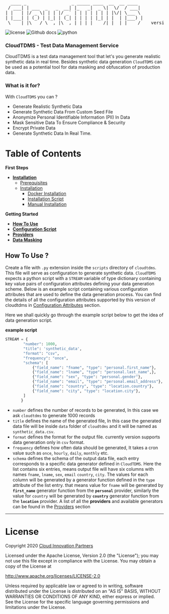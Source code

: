 <pre>
  ____ _                 _ _____ ____  __  __ ____  
 / ___| | ___  _   _  __| |_   _|  _ \|  \/  / ___| 
| |   | |/ _ \| | | |/ _` | | | | | | | |\/| \___ \ 
| |___| | (_) | |_| | (_| | | | | |_| | |  | |___) |
 \____|_|\___/ \__,_|\__,_| |_| |____/|_|  |_|____/    version 0.1
</pre>

![license](https://img.shields.io/badge/license-Apache2-blue) ![Github docs](https://img.shields.io/badge/docs-passing-green) ![python](https://img.shields.io/badge/python-3.6-blue)


### CloudTDMS - Test Data Management Service
CloudTDMS is a test data management tool that let's you generate realistic synthetic data in real time. Besides synthetic 
data generation `CloudTDMS` can be used as a potential tool for data masking and obfuscation of production data. 

### What is it for?
With `CloudTDMS` you can ?
+ Generate Realistic Synthetic Data
+ Generate Synthetic Data From Custom Seed File
+ Anonymize Personal Identifiable Information (PII) In Data
+ Mask Sensitive Data To Ensure Compliance & Security
+ Encrypt Private Data 
+ Generate Synthetic Data In Real Time.

# Table of Contents

**First Steps**

* **[Installation](docs/installation.md)**
    - [Prerequisites](docs/installation.md#pre-requisite)
    - [Installation](docs/installation.md#installation)
        - [Docker Installation](docs/installation.md#docker-image)
        - [Installation Script](docs/installation.md#installation-script)
        - [Manual Installation](docs/installation.md#manual-installation)
    
**Getting Started**

* **[How To Use](README.md#how-to-use-)**
* **[Configuration Script](docs/configuration_script.md)**
* **[Providers](docs/providers.md)**
* **[Data Masking](docs/data_masking.md)**



## How To Use ?

Create a file with `.py` extension inside the `scripts` directory of `cloudtdms`. This file will serve as configuration 
to generate synthetic data. `CloudTDMS` expects a python script with a `STREAM` variable of type dictionary containing key
value pairs of configuration attributes defining your data generation scheme. Below is an example script containing various
configuration attributes that are used to define the data generation process. You can find the details of all the configuration
attributes supported by this version of cloudtdms in [Configuration Attributes](docs/configuration_script.md) section.

Here we shall quickly go through the example script below to get the idea of data generation script.  

**example script**
   
```python
STREAM = {
        "number": 1000,
        "title": 'synthetic_data',
        "format": "csv",
        "frequency": "once",
        "schema": [
            {"field_name": "fname", "type": "personal.first_name"},
            {"field_name": "lname", "type": "personal.last_name",},
            {"field_name": "sex", "type": "personal.gender"},
            {"field_name": "email", "type": "personal.email_address"},
            {"field_name": "country", "type": "location.country"},
            {"field_name": "city", "type": "location.city"},
        ]
       }
```

+ `number` defines the number of records to be generated, In this case we ask `cloudtdms` to generate 1000 records
+ `title` defines the name of the generated file, In this case the generated data file will be inside `data` folder of 
          `cloudtdms` and it will be named as `synthetic_data.csv`.
+ `format` defines the format for the output file. currently version supports data generation only in `csv` format.
+ `frequency` defines how often data should be generated, It takes a cron value such as `once`, `hourly`, `daily`, `monthly` etc.
+ `schema` defines the schema of the output data file, each entry corresponds to a specific data generator defined in `CloudTDMS`. Here 
           the list contains six entries, means output file will have six columns with names `fname`, `lname`, `sex`, `email`
           `country`, `city`. The values for each column will be generated by a generator function defined in the `type` attribute
           of the list entry. that means value for `fname` will be generated by **`first_name`** generator function from the 
           **`personal`** provider, similarly the value for `country` will be generated by **`country`** generator function from the
           **`location`** provider. A list of all the **providers** and available generators can be found in the [Providers](docs/providers.md) section
       
---
# License
Copyright 2020 [Cloud Innovation Partners](http://cloudinp.com)

Licensed under the Apache License, Version 2.0 (the "License");
you may not use this file except in compliance with the License.
You may obtain a copy of the License at

   http://www.apache.org/licenses/LICENSE-2.0

Unless required by applicable law or agreed to in writing, software
distributed under the License is distributed on an "AS IS" BASIS,
WITHOUT WARRANTIES OR CONDITIONS OF ANY KIND, either express or implied.
See the License for the specific language governing permissions and
limitations under the License.
